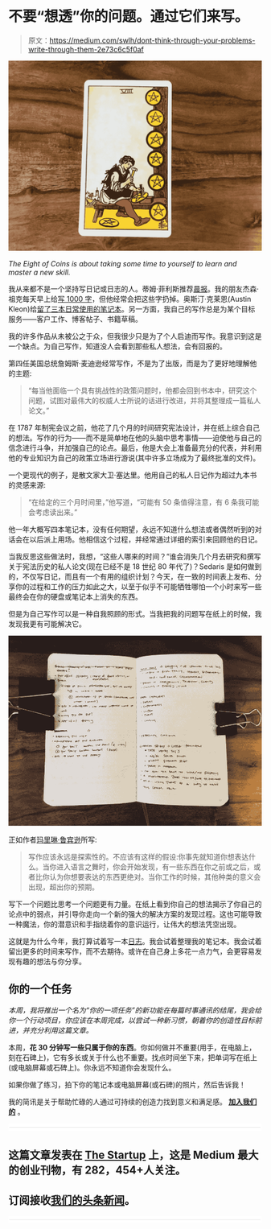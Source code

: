 # 不要“想透”你的问题。通过它们来写。

> 原文：<https://medium.com/swlh/dont-think-through-your-problems-write-through-them-2e73c6c5f0af>

![](img/3497108e9816c59b672e51f7c6f9ba79.png)

*The Eight of Coins is about taking some time to yourself to learn and master a new skill.*

我从来都不是一个坚持写日记或日志的人。蒂姆·菲利斯推荐[晨报](http://juliacameronlive.com/basic-tools/morning-pages/)。我的朋友杰森·祖克每天早上给[写 1000 字](https://jasondoesstuff.com/writing/)，但他经常会把这些字扔掉。奥斯汀·克莱恩(Austin Kleon)给[留了三本日常使用的笔记本](https://austinkleon.com/2017/02/23/my-notebooks/)。另一方面，我自己的写作总是为某个目标服务——客户工作、博客帖子、书籍草稿。

我的许多作品从未被公之于众，但我很少只是为了个人启迪而写作。我意识到这是一个缺点。为自己写作，知道没人会看到那些私人想法，会有回报的。

第四任美国总统詹姆斯·麦迪逊经常写作，不是为了出版，而是为了更好地理解他的主题:

> “每当他面临一个具有挑战性的政策问题时，他都会回到书本中，研究这个问题，试图对最伟大的权威人士所说的话进行改进，并将其整理成一篇私人论文。”

在 1787 年制宪会议之前，他花了几个月的时间研究宪法设计，并在纸上综合自己的想法。写作的行为——而不是简单地在他的头脑中思考事情——迫使他与自己的信念进行斗争，并加强自己的论点。最后，他是大会上准备最充分的代表，并利用他的专业知识为自己的政策立场进行游说(其中许多立场成为了最终批准的文件)。

一个更现代的例子，是散文家大卫·塞达里。他用自己的私人日记作为超过九本书的灵感来源:

> “在给定的三个月时间里，”他写道，“可能有 50 条值得注意，有 6 条我可能会考虑读出来。”

他一年大概写四本笔记本，没有任何期望，永远不知道什么想法或者偶然听到的对话会在以后派上用场。他相信这个过程，并经常通过详细的索引来回顾他的日记。

当我反思这些做法时，我想，“这些人哪来的时间？”谁会消失几个月去研究和撰写关于宪法历史的私人论文(现在已经不是 18 世纪 80 年代了)？Sedaris 是如何做到的，不仅写日记，而且有一个有用的组织计划？今天，在一致的时间表上发布、分享你的过程和工作的压力如此之大，以至于似乎不可能牺牲哪怕一个小时来写一些最终会在你的硬盘或笔记本上消失的东西。

但是为自己写作可以是一种自我照顾的形式。当我把我的问题写在纸上的时候，我发现我更有可能解决它。

![](img/7825824527c682dfe15503123e2a2ff5.png)

正如作者[玛里琳·鲁宾逊](https://www.nytimes.com/2017/09/22/books/review/marilynne-robinson-on-finding-the-right-word.html)所写:

> 写作应该永远是探索性的。不应该有这样的假设:你事先就知道你想表达什么。当你进入语言之舞时，你会开始发现，有一些东西在你之前或之后，或者比你认为你想要表达的东西更绝对。当你工作的时候，其他种类的意义会出现，超出你的预期。

写下一个问题比思考一个问题更有力量。在纸上看到你自己的想法揭示了你自己的论点中的弱点，并引导你走向一个新的强大的解决方案的发现过程。这也可能导致一种魔法，你的潜意识和手指绕着你的意识运行，让伟大的想法凭空出现。

这就是为什么今年，我打算试着写一本[日志](https://austinkleon.com/2010/01/31/logbook/)。我会试着整理我的笔记本。我会试着留出更多的时间来写作，而不去期待。或许在自己身上多花一点力气，会更容易发现有趣的想法与你分享。

## 你的一个任务

*本周，我将推出一个名为“你的一项任务”的新功能在每篇时事通讯的结尾，我会给你一个行动项目，你应该在本周完成，以尝试一种新习惯，朝着你的创造性目标前进，并充分利用这篇文章。*

本周，**花 30 分钟写一些只属于你的东西**。你如何做并不重要(用手，在电脑上，刻在石碑上)，它有多长或关于什么也不重要。找点时间坐下来，把单词写在纸上(或电脑屏幕或石碑上)。你永远不知道你会发现什么。

如果你做了练习，拍下你的笔记本或电脑屏幕(或石碑)的照片，然后告诉我！

我的简讯是关于帮助忙碌的人通过可持续的创造力找到意义和满足感。 [**加入我们的**](http://immakingallthisup.com) 。

![](img/731acf26f5d44fdc58d99a6388fe935d.png)

## 这篇文章发表在 [The Startup](https://medium.com/swlh) 上，这是 Medium 最大的创业刊物，有 282，454+人关注。

## 订阅接收[我们的头条新闻](http://growthsupply.com/the-startup-newsletter/)。

![](img/731acf26f5d44fdc58d99a6388fe935d.png)